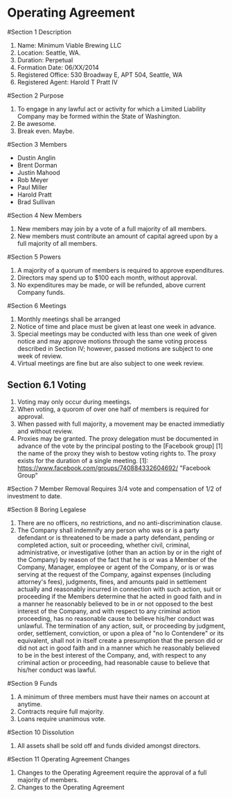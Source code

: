 Operating Agreement
===================

#Section 1 Description
1. Name: Minimum Viable Brewing LLC
2. Location: Seattle, WA.
3. Duration: Perpetual
4. Formation Date: 06/XX/2014
5. Registered Office: 530 Broadway E, APT 504, Seattle, WA
6. Registered Agent: Harold T Pratt IV

#Section 2 Purpose
1. To engage in any lawful act or activity for which a Limited Liability Company may be formed within the State of Washington.
2. Be awesome.
3. Break even. Maybe.

#Section 3 Members
+ Dustin Anglin
+ Brent Dorman
+ Justin Mahood
+ Rob Meyer
+ Paul Miller
+ Harold Pratt
+ Brad Sullivan

#Section 4 New Members
1. New members may join by a vote of a full majority of all members.
2. New members must contribute an amount of capital agreed upon by a full majority of all members.

#Section 5 Powers
1. A majority of a quorum of members is required to approve expenditures.
2. Directors may spend up to $100 each month, without approval.
3. No expenditures may be made, or will be refunded, above current Company funds.

#Section 6 Meetings
1. Monthly meetings shall be arranged
2. Notice of time and place must be given at least one week in advance.
3. Special meetings may be conducted with less than one week of given notice and may approve motions through the same voting process described in Section IV; however, passed motions are subject to one week of review.
4. Virtual meetings are fine but are also subject to one week review.

## Section 6.1 Voting
1. Voting may only occur during meetings.
2. When voting, a quorom of over one half of members is required for approval.
3. When passed with full majority, a movement may be enacted immediatly and without review.
4. Proxies may be granted. The proxy delegation must be documented in advance of the vote by the principal posting to the [Facebook group] [1] the name of the proxy they wish to bestow voting rights to. The proxy exists for the duration of a single meeting.
[1]: https://www.facebook.com/groups/740884332604692/ "Facebook Group"

#Section 7 Member Removal 
Requires 3/4 vote and compensation of 1/2 of investment to date.

#Section 8 Boring Legalese
1. There are no officers, no restrictions, and no anti-discrimination clause.
2. The Company shall indemnify any person who was or is a party defendant or is threatened to be made a party defendant, pending or completed action, suit or proceeding, whether civil, criminal, administrative, or investigative (other than an action by or in the right of the Company) by reason of the fact that he is or was a Member of the Company, Manager, employee or agent of the Company, or is or was serving at the request of the Company, against expenses (including attorney's fees), judgments, fines, and amounts paid in settlement actually and reasonably incurred in connection with such action, suit or proceeding if the Members determine that he acted in good faith and in a manner he reasonably believed to be in or not opposed to the best interest of the Company, and with respect to any criminal action proceeding, has no reasonable cause to believe his/her conduct was unlawful.  The termination of any action, suit, or proceeding by judgment, order, settlement, conviction, or upon a plea of "no lo Contendere" or its equivalent, shall not in itself create a presumption that the person did or did not act in good faith and in a manner which he reasonably believed to be in the best interest of the Company, and, with respect to any criminal action or proceeding, had reasonable cause to believe that his/her conduct was lawful.


#Section 9 Funds
1. A minimum of three members must have their names on account at anytime.
2. Contracts require full majority.
3. Loans require unanimous vote.

#Section 10 Dissolution
1. All assets shall be sold off and funds divided amongst directors.

#Section 11 Operating Agreement Changes
1. Changes to the Operating Agreement require the approval of a full majority of members.
2. Changes to the Operating Agreement 
